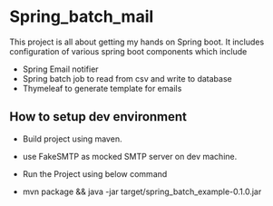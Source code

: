 # Spring_batch_mail
This project is all about getting my hands on Spring boot. It includes configuration of various spring boot components which include

- Spring Email notifier
- Spring batch job to read from csv and write to database
- Thymeleaf to generate template for emails

## How to setup dev environment

- Build project using maven.
- use FakeSMTP as mocked SMTP server on dev machine.
- Run the Project using below command

- mvn package && java -jar target/spring_batch_example-0.1.0.jar
